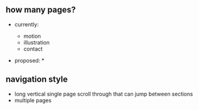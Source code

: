 ## how many pages?

* currently:
	* motion
	* illustration
	* contact

* proposed:
	* 


## navigation style
* long vertical single page scroll through that can jump between sections
* multiple pages